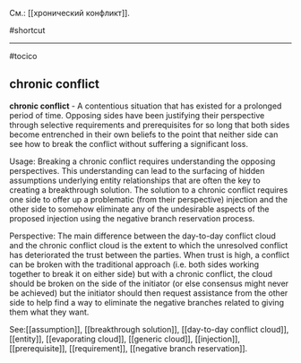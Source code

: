 См.: [[хронический конфликт]].

#shortcut




<hr/>

#tocico

## chronic conflict

<b>chronic conflict</b> - A contentious situation that has existed for a prolonged period of time. Opposing sides have been justifying their perspective through selective requirements and prerequisites for so long that both sides become entrenched in their own beliefs to the point that neither side can see how to break the conflict without suffering a significant loss. 


Usage: Breaking a chronic conflict requires understanding the opposing perspectives. This understanding can lead to the surfacing of hidden assumptions underlying entity relationships that are often the key to creating a breakthrough solution. The solution to a chronic conflict requires one side to offer up a problematic (from their perspective) injection and the other side to somehow eliminate any of the undesirable aspects of the proposed injection using the negative branch reservation process. 

Perspective: The main difference between the day-to-day conflict cloud and the chronic conflict cloud is the extent to which the unresolved conflict has deteriorated the trust between the parties. When trust is high, a conflict can be broken with the traditional approach (i.e. both sides working together to break it on either side) but with a chronic conflict, the cloud should be broken on the side of the initiator (or else consensus might never be achieved) but the initiator should then request assistance from the other side to help find a way to eliminate the negative branches related to giving them what they want. 



See:[[assumption]], [[breakthrough solution]], [[day-to-day conflict cloud]], [[entity]], [[evaporating cloud]], [[generic cloud]], [[injection]], [[prerequisite]], [[requirement]], [[negative branch reservation]].
